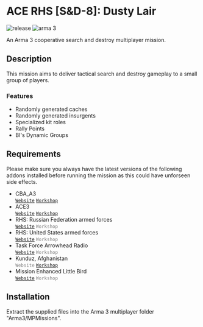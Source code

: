 # ACE RHS [S&D-8]: Dusty Lair

![release](https://img.shields.io/badge/release-v0.8.1-blue.svg)
![arma 3](https://img.shields.io/badge/arma_3-v1.50-lightgrey.svg)

An Arma 3 cooperative search and destroy multiplayer mission.


## Description

This mission aims to deliver tactical search and destroy gameplay to a small group of players.


### Features
- Randomly generated caches
- Randomly generated insurgents
- Specialized kit roles
- Rally Points
- BI's Dynamic Groups


## Requirements

Please make sure you always have the latest versions of the following addons installed before running the mission as this could have unforseen side effects.
- CBA_A3 <br/>
  [`Website`](http://dev.withsix.com/projects/cba-a3)
  [`Workshop`](https://steamcommunity.com/sharedfiles/filedetails/?id=450814997)
- ACE3 <br/>
  [`Website`](http://ace3mod.com)
  [`Workshop`](https://steamcommunity.com/sharedfiles/filedetails/?id=463939057)
- RHS: Russian Federation armed forces <br/>
  [`Website`](http://www.rhsmods.org/mod/1)
  <span style="color: grey"><code>Workshop</code></span>
- RHS: United States armed forces <br/>
  [`Website`](http://www.rhsmods.org/mod/2)
  <span style="color: grey"><code>Workshop</code></span>
- Task Force Arrowhead Radio <br/>
  [`Website`](http://radio.task-force.ru/en)
  <span style="color: grey"><code>Workshop</code></span>
- Kunduz, Afghanistan <br/>
  <span style="color: grey"><code>Website</code></span>
  [`Workshop`](https://steamcommunity.com/sharedfiles/filedetails/?id=421620913)
- Mission Enhanced Little Bird <br/>
  [`Website`](http://www.armaholic.com/page.php?id=28856)
  <span style="color: grey"><code>Workshop</code></span>

## Installation

Extract the supplied files into the Arma 3 multiplayer folder "Arma3/MPMissions".

